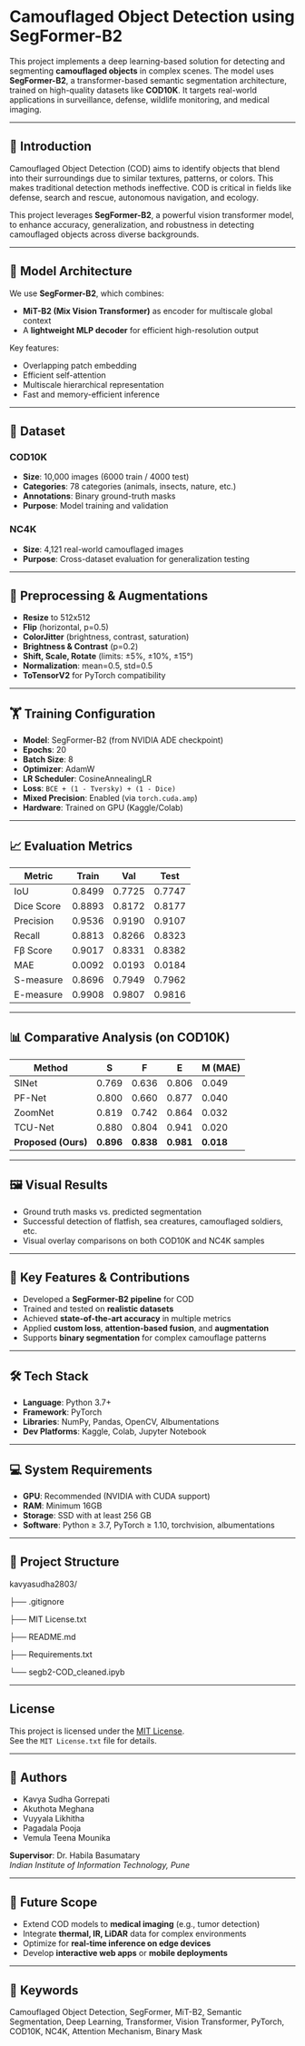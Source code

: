 # Camouflaged Object Detection using SegFormer-B2

This project implements a deep learning-based solution for detecting and segmenting **camouflaged objects** in complex scenes. The model uses **SegFormer-B2**, a transformer-based semantic segmentation architecture, trained on high-quality datasets like **COD10K**. It targets real-world applications in surveillance, defense, wildlife monitoring, and medical imaging.

---

## 📘 Introduction

Camouflaged Object Detection (COD) aims to identify objects that blend into their surroundings due to similar textures, patterns, or colors. This makes traditional detection methods ineffective. COD is critical in fields like defense, search and rescue, autonomous navigation, and ecology.

This project leverages **SegFormer-B2**, a powerful vision transformer model, to enhance accuracy, generalization, and robustness in detecting camouflaged objects across diverse backgrounds.

---

## 🧠 Model Architecture

We use **SegFormer-B2**, which combines:
- **MiT-B2 (Mix Vision Transformer)** as encoder for multiscale global context
- A **lightweight MLP decoder** for efficient high-resolution output

Key features:
- Overlapping patch embedding
- Efficient self-attention
- Multiscale hierarchical representation
- Fast and memory-efficient inference

---

## 🧰 Dataset

### COD10K
- **Size**: 10,000 images (6000 train / 4000 test)
- **Categories**: 78 categories (animals, insects, nature, etc.)
- **Annotations**: Binary ground-truth masks
- **Purpose**: Model training and validation

### NC4K
- **Size**: 4,121 real-world camouflaged images
- **Purpose**: Cross-dataset evaluation for generalization testing

---

## 🧼 Preprocessing & Augmentations

- **Resize** to 512x512
- **Flip** (horizontal, p=0.5)
- **ColorJitter** (brightness, contrast, saturation)
- **Brightness & Contrast** (p=0.2)
- **Shift, Scale, Rotate** (limits: ±5%, ±10%, ±15°)
- **Normalization**: mean=0.5, std=0.5
- **ToTensorV2** for PyTorch compatibility

---

## 🏋️ Training Configuration

- **Model**: SegFormer-B2 (from NVIDIA ADE checkpoint)
- **Epochs**: 20
- **Batch Size**: 8
- **Optimizer**: AdamW
- **LR Scheduler**: CosineAnnealingLR
- **Loss**: `BCE + (1 - Tversky) + (1 - Dice)`
- **Mixed Precision**: Enabled (via `torch.cuda.amp`)
- **Hardware**: Trained on GPU (Kaggle/Colab)

---

## 📈 Evaluation Metrics

| Metric             | Train   | Val     | Test    |
|--------------------|---------|---------|---------|
| IoU                | 0.8499  | 0.7725  | 0.7747  |
| Dice Score         | 0.8893  | 0.8172  | 0.8177  |
| Precision          | 0.9536  | 0.9190  | 0.9107  |
| Recall             | 0.8813  | 0.8266  | 0.8323  |
| Fβ Score           | 0.9017  | 0.8331  | 0.8382  |
| MAE                | 0.0092  | 0.0193  | 0.0184  |
| S-measure          | 0.8696  | 0.7949  | 0.7962  |
| E-measure          | 0.9908  | 0.9807  | 0.9816  |

---

## 📊 Comparative Analysis (on COD10K)

| Method              | S     | F     | E     | M (MAE) |
|---------------------|-------|-------|-------|---------|
| SINet               | 0.769 | 0.636 | 0.806 | 0.049   |
| PF-Net              | 0.800 | 0.660 | 0.877 | 0.040   |
| ZoomNet             | 0.819 | 0.742 | 0.864 | 0.032   |
| TCU-Net             | 0.880 | 0.804 | 0.941 | 0.020   |
| **Proposed (Ours)** | **0.896** | **0.838** | **0.981** | **0.018** |

---

## 🖼 Visual Results

- Ground truth masks vs. predicted segmentation
- Successful detection of flatfish, sea creatures, camouflaged soldiers, etc.
- Visual overlay comparisons on both COD10K and NC4K samples

---

## 🧪 Key Features & Contributions

- Developed a **SegFormer-B2 pipeline** for COD
- Trained and tested on **realistic datasets**
- Achieved **state-of-the-art accuracy** in multiple metrics
- Applied **custom loss**, **attention-based fusion**, and **augmentation**
- Supports **binary segmentation** for complex camouflage patterns

---

## 🛠 Tech Stack

- **Language**: Python 3.7+
- **Framework**: PyTorch
- **Libraries**: NumPy, Pandas, OpenCV, Albumentations
- **Dev Platforms**: Kaggle, Colab, Jupyter Notebook

---

## 💻 System Requirements

- **GPU**: Recommended (NVIDIA with CUDA support)
- **RAM**: Minimum 16GB
- **Storage**: SSD with at least 256 GB
- **Software**: Python ≥ 3.7, PyTorch ≥ 1.10, torchvision, albumentations

---

## 📂 Project Structure
kavyasudha2803/

├── .gitignore

├── MIT License.txt

├── README.md

├── Requirements.txt

└── segb2-COD_cleaned.ipyb

---

## License

This project is licensed under the [MIT License](./MIT%20License.txt).  
See the `MIT License.txt` file for details.

---

## 👥 Authors

- Kavya Sudha Gorrepati  
- Akuthota Meghana  
- Vuyyala Likhitha  
- Pagadala Pooja  
- Vemula Teena Mounika  

**Supervisor**: Dr. Habila Basumatary  
*Indian Institute of Information Technology, Pune*

---

## 🔮 Future Scope

- Extend COD models to **medical imaging** (e.g., tumor detection)
- Integrate **thermal, IR, LiDAR** data for complex environments
- Optimize for **real-time inference on edge devices**
- Develop **interactive web apps** or **mobile deployments**

---

## 🔑 Keywords

Camouflaged Object Detection, SegFormer, MiT-B2, Semantic Segmentation, Deep Learning, Transformer, Vision Transformer, PyTorch, COD10K, NC4K, Attention Mechanism, Binary Mask

